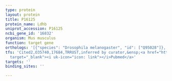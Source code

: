 ```yaml
---
type: protein
layout: protein
title: P16125
protein_name: Ldhb
uniprot_accession: P16125
ncbi_gene_id: '16832'
organism: Mus musculus
function: target gene
orthologs: '[{"species": "Drosophila melanogaster", "id": ["Q95028"]}, {"species": "Caenorhabditis elegans", "id": ["Q27888"]}, {"species": "Homo sapiens", "id": ["<a href=\"/protein/p07195\">P07195</a>"]}, {"species": "Rattus norvegicus", "id": ["P42123"]}]'
tfs: 'Cited2,O35740,17684,TRRUST,inferred by curator,&ensp;<a href="https://www.ncbi.nlm.nih.gov/pubmed/?term=24083546%5Buid%5D+OR+29087512%5Buid%5D"
  target="_blank"><i uk-icon="icon: link"></i>Pubmed</a>'
targets: ''
binding_sites: ''

---
```

